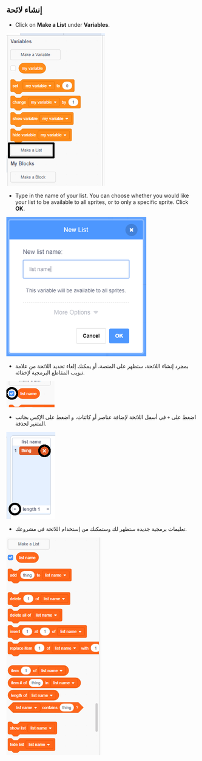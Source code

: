 ## إنشاء لائحة

+ Click on **Make a List** under **Variables**.

![إنشاء لائحة](images/make-a-list-annotated.png)

+ Type in the name of your list. You can choose whether you would like your list to be available to all sprites, or to only a specific sprite. Click **OK**.

![اللائحة الأسماء](images/list-name.png)

+ بمجرد إنشاء اللائحة، ستظهر على المنصة، أو يمكنك إلغاء تحديد اللائحة من علامة تبويب المقاطع البرمجية لإخفائه.

![إظهار/إخفاء اللائحة](images/list-show-hide-annotated.png)

+ اضغط على `+` في أسفل اللائحة لإضافة عناصر أو كائنات، و اضغط على الإكس بجانب المتغير لحذفة.

![إظهار/إخفاء اللائحة](images/list-add-delete-annotated.png)

+ تعليمات برمجية جديدة ستظهر لك وستمكنك من إستخدام اللائحة في مشروعك.

![اللائحة التعليمات البرمجية](images/list-blocks.png)